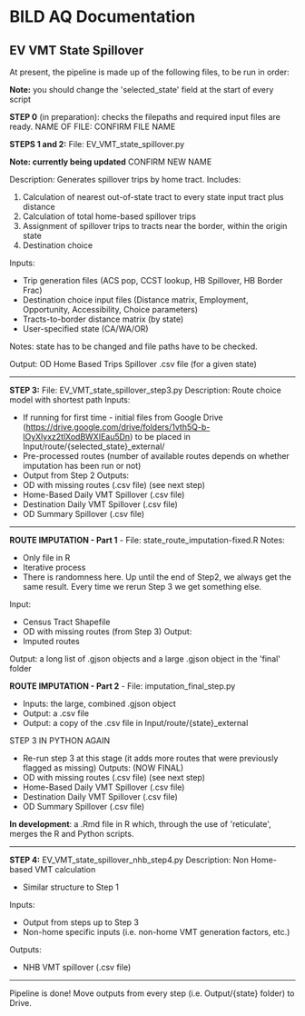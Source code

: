 # BILD AQ Documentation

## EV VMT State Spillover

At present, the pipeline is made up of the following files, to be run in order:

**Note:** you should change the 'selected_state' field at the start of every script

**STEP 0** (in preparation): checks the filepaths and required input files are ready.
NAME OF FILE:  CONFIRM FILE NAME

**STEPS 1 and 2:** File: EV_VMT_state_spillover.py 

**Note: currently being updated** CONFIRM NEW NAME

Description: Generates spillover trips by home tract. Includes:
1. Calculation of nearest out-of-state tract to every state input tract plus distance
2. Calculation of total home-based spillover trips 
3. Assignment of spillover trips to tracts near the border, within the origin state
4. Destination choice

Inputs: 
- Trip generation files (ACS pop, CCST lookup, HB Spillover, HB Border Frac)
- Destination choice input files (Distance matrix, Employment, Opportunity, Accessibility, Choice parameters)
- Tracts-to-border distance matrix (by state)
- User-specified state (CA/WA/OR)

Notes: state has to be changed and file paths have to be checked.

Output: OD Home Based Trips Spillover .csv file (for a given state)
_______

**STEP 3:** File: EV_VMT_state_spillover_step3.py
Description: Route choice model with shortest path
Inputs:
- If running for first time - initial files from Google Drive (https://drive.google.com/drive/folders/1vth5Q-b-lOyXlyxz2tlXodBWXIEau5Dn)
to be placed in Input/route/{selected_state}_external/
- Pre-processed routes (number of available routes depends on whether imputation has been run or not)
- Output from Step 2
Outputs:
- OD with missing routes (.csv file) (see next step)
- Home-Based Daily VMT Spillover (.csv file)
- Destination Daily VMT Spillover (.csv file)
- OD Summary Spillover (.csv file)

________

**ROUTE IMPUTATION - Part 1** - File: state_route_imputation-fixed.R
Notes:
- Only file in R
- Iterative process
- There is randomness here. Up until the end of Step2, we always get the same result. 
Every time we rerun Step 3 we get something else.

Input:
- Census Tract Shapefile
- OD with missing routes (from Step 3)
Output:
- Imputed routes

Output: a long list of .gjson objects and a large .gjson object in the 'final' folder

**ROUTE IMPUTATION - Part 2** - File: imputation_final_step.py
- Inputs: the large, combined .gjson object
- Output: a .csv file
- Output: a copy of the .csv file in Input/route/{state}_external


STEP 3 IN PYTHON AGAIN

- Re-run step 3 at this stage (it adds more routes that were previously flagged as missing)
Outputs: (NOW FINAL)
- OD with missing routes (.csv file) (see next step)
- Home-Based Daily VMT Spillover (.csv file)
- Destination Daily VMT Spillover (.csv file)
- OD Summary Spillover (.csv file)


**In development**: a .Rmd file in R which, through the use of 'reticulate', merges the R and Python scripts.
_________

**STEP 4:** EV_VMT_state_spillover_nhb_step4.py
Description: Non Home-based VMT calculation

- Similar structure to Step 1

Inputs:
- Output from steps up to Step 3
- Non-home specific inputs (i.e. non-home VMT generation factors, etc.)

Outputs:
 - NHB VMT spillover (.csv file)
__________

Pipeline is done! Move outputs from every step (i.e. Output/{state} folder) to Drive. 


